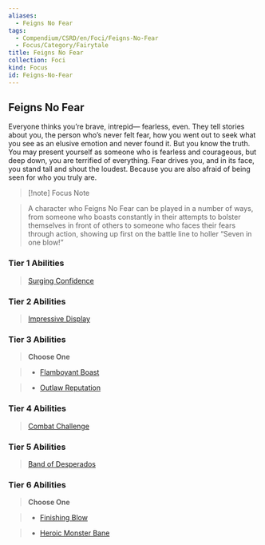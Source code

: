 ```yaml
---
aliases:
  - Feigns No Fear
tags:
  - Compendium/CSRD/en/Foci/Feigns-No-Fear
  - Focus/Category/Fairytale
title: Feigns No Fear
collection: Foci
kind: Focus
id: Feigns-No-Fear
---
```

## Feigns No Fear
  
Everyone thinks you’re brave, intrepid— fearless, even. They tell stories about you, the person who’s never felt fear, how you went out to seek what you see as an elusive emotion and never found it. But you know the truth. You may present yourself as someone who is fearless and courageous, but deep down, you are terrified of everything. Fear drives you, and in its face, you stand tall and shout the loudest. Because you are also afraid of being seen for who you truly are.
  

  

  
>[!note] Focus Note
  
>A character who Feigns No Fear can be played in a number of ways, from someone who boasts constantly in their attempts to bolster themselves in front of others to someone who faces their fears through action, showing up first on the battle line to holler “Seven in one blow!”
  

  

  

  
### Tier 1 Abilities  
  
> [Surging Confidence](Surging-Confidence.md)  
  

  
### Tier 2 Abilities  
  
> [Impressive Display](Impressive-Display.md)  
  

  

  
### Tier 3 Abilities  
  
> **Choose One**  
  
>- [Flamboyant Boast](Flamboyant-Boast.md)  
  
>- [Outlaw Reputation](Outlaw-Reputation.md)  
  

  

  
### Tier 4 Abilities  
  
> [Combat Challenge](Combat-Challenge.md)  
  

  

  
### Tier 5 Abilities  
  
> [Band of Desperados](Band-of-Desperados.md)  
  

  

  
### Tier 6 Abilities  
  
> **Choose One**  
  
>- [Finishing Blow](Finishing-Blow.md)  
  
>- [Heroic Monster Bane](Heroic-Monster-Bane.md)
